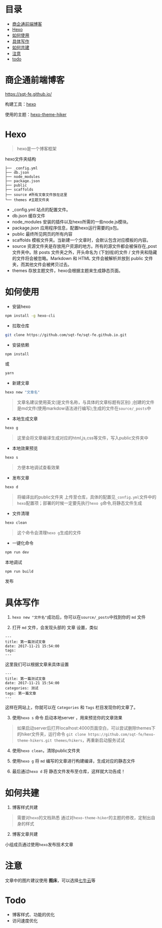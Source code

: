 # 目录
* [商企通前端博客](#商企通前端博客)
* [Hexo](#Hexo)
* [如何使用](#如何使用)
* [具体写作](#具体写作)
* [如何共建](#如何共建)
* [注意](#注意)
* [todo](#todo)

# 商企通前端博客
https://sqt-fe.github.io/

构建工具：[hexo](https://hexo.io/zh-cn/)

使用的主题：[hexo-theme-hiker](https://github.com/iTimeTraveler/hexo-theme-hiker/blob/master/README.cn.md)

# Hexo
> hexo是一个博客框架

hexo文件夹结构
```
├── _config.yml 
├── db.json
├── node_modules 
├── package.json
├── public 
├── scaffolds 
├── source #所有文章文件放在这里
└── themes #主题文件夹
```

* _config.yml  站点的配置文件。
* db.json   缓存文件
* node_modules   安装的插件以及hexo所需的一些node.js模块。
* package.json  应用程序信息，配置hexo运行需要的js包。
* public  最终所见网页的所有内容
* scaffolds   模板文件夹。当新建一个文章时，会默认包含对应模板的内容。
* source  资源文件夹是存放用户资源的地方。所有的源文件都会被保存在_post文件夹中。除 posts 文件夹之外，开头命名为 (下划线)的文件 / 文件夹和隐藏的文件将会被忽略。Markdown 和 HTML 文件会被解析并放到 public 文件夹，而其他文件会被拷贝过去。
* themes  存放主题文件，hexo会根据主题来生成静态页面。

# 如何使用

* 安装hexo
```bash
npm install -g hexo-cli
```

* 拉取仓库
```bash
git clone https://github.com/sqt-fe/sqt-fe.github.io.git
```

* 安装依赖
```bash
npm install
```
或
```bash
yarn
```

* 新建文章
```bash
hexo new "文章名"
```
> 文章名建议使用英文(是文件名称，与具体的文章标题有区别) ;创建的文件是md文件(使用markdow语法进行编写);生成的文件在`source/_posts`中

* 本地生成文章
```bash
hexo g
```
> 这里会将文章编译生成对应的html,js,css等文件，写入public文件夹中

* 本地效果预览
```bash
hexo s
```
> 方便本地调试查看效果

* 发布文章
```bash
hexo d
```
> 将编译出的public文件夹 上传至仓库，具体的配置见`_config.yml`文件中的`hexo`配置项；部署的时候一定要先执行`hexo g`命令,将静态文件生成

* 文件清理
```bash
hexo clean
```
> 这个命令会清理`hexo g`生成的文件

* 一键化命令
```bash
npm run dev
```
本地调试

```bash
npm run build
```
发布

# 具体写作
1. `hexo new "文件名"`成功后，你可以在`source/_posts`中找到你的 `md` 文件

2. 打开 `md` 文件，会发现头部的 文章 设置，类似
```
---
title: 第一篇测试文章
date: 2017-11-21 15:54:00
tags:
---
```
这里我们可以根据文章来具体设置
```
---
title: 第一篇测试文章
date: 2017-11-21 15:54:00
categories: 测试
tags: 第一篇文章
---
```
这样在网站上，你就可以在 `Categories` 和 `Tags` 栏目发现你的文章了。

3. 使用`hexo s` 命令 启动本地server ，用来预览你的文章效果

> 如果启动server后打开localhost:4000页面空白，可以尝试删除themes下的hiker文件夹，运行命令
`git clone https://github.com/sqt-fe/hexo-theme-hikers.git themes/hikers`，再重新启动服务试试

4. 使用`hexo clean`，清除public文件夹

5. 使用`hexo g` 将 `md` 编写的文章进行构建编译，生成对应的静态文件

6. 最后通过`hexo d` 将 静态文件发布至仓库，这样就大功告成！

# 如何共建

1. 博客样式共建

> 需要对`hexo`的文档熟悉
通过对`hexo-theme-hiker`的主题的修改，定制出自身的样式

2. 博客文章共建

小组成员通过使用`hexo`发布技术文章

# 注意
文章中的图片建议使用 **图床**，可以选择[七牛云](https://www.qiniu.com/?hmsr=biaoti&hmpl=pinzhuan&hmcu=biaoti&hmkw=&hmci=)等

# Todo
* 博客样式、功能的优化
* 访问速度优化

